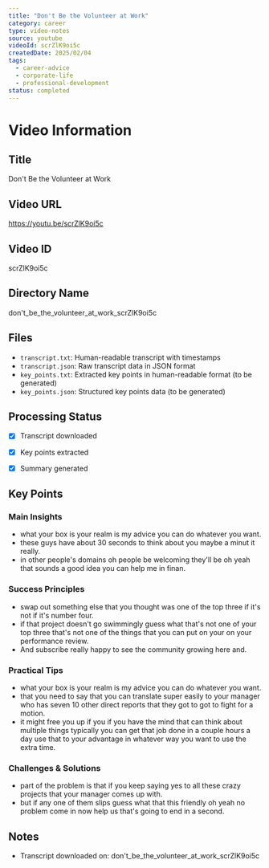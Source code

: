 ```yaml
---
title: "Don't Be the Volunteer at Work"
category: career
type: video-notes
source: youtube
videoId: scrZlK9oi5c
createdDate: 2025/02/04
tags:
  - career-advice
  - corporate-life
  - professional-development
status: completed
---
```

# Video Information

## Title
Don't Be the Volunteer at Work

## Video URL
https://youtu.be/scrZlK9oi5c

## Video ID
scrZlK9oi5c

## Directory Name
don't_be_the_volunteer_at_work_scrZlK9oi5c

## Files
- `transcript.txt`: Human-readable transcript with timestamps
- `transcript.json`: Raw transcript data in JSON format
- `key_points.txt`: Extracted key points in human-readable format (to be generated)
- `key_points.json`: Structured key points data (to be generated)

## Processing Status
- [x] Transcript downloaded
- [x] Key points extracted
- [x] Summary generated


















## Key Points

### Main Insights
- what your box is your realm is my advice you can do whatever you want.
- these guys have about 30 seconds to think about you maybe a minut it really.
- in other people's domains oh people be welcoming they'll be oh yeah that sounds a good idea you can help me in finan.

### Success Principles
- swap out something else that you thought was one of the top three if it's not if it's number four.
- if that project doesn't go swimmingly guess what that's not one of your top three that's not one of the things that you can put on your on your performance review.
- And subscribe really happy to see the community growing here and.

### Practical Tips
- what your box is your realm is my advice you can do whatever you want.
- that you need to say that you can translate super easily to your manager who has seven 10 other direct reports that they got to got to fight for a motion.
- it might free you up if you if you have the mind that can think about multiple things typically you can get that job done in a couple hours a day use that to your advantage in whatever way you want to use the extra time.

### Challenges & Solutions
- part of the problem is that if you keep saying yes to all these crazy projects that your manager comes up with.
- but if any one of them slips guess what that this friendly oh yeah no problem come in now help us that's going to end in a second.

## Notes
- Transcript downloaded on: don't_be_the_volunteer_at_work_scrZlK9oi5c
